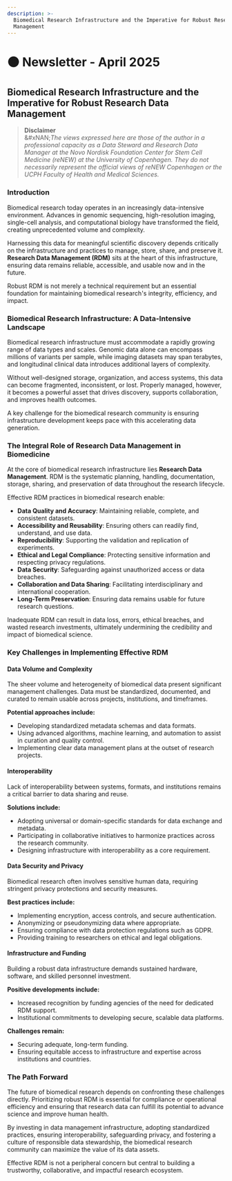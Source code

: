 ```yaml
---
description: >-
  Biomedical Research Infrastructure and the Imperative for Robust Research Data
  Management
---
```


# 🟠 Newsletter - April 2025

## Biomedical Research Infrastructure and the Imperative for Robust Research Data Management

> **Disclaimer**\
> &#xNAN;_&#x54;he views expressed here are those of the author in a professional capacity as a Data Steward and Research Data Manager at the Novo Nordisk Foundation Center for Stem Cell Medicine (reNEW) at the University of Copenhagen. They do not necessarily represent the official views of reNEW Copenhagen or the UCPH Faculty of Health and Medical Sciences._

### Introduction

Biomedical research today operates in an increasingly data-intensive environment. Advances in genomic sequencing, high-resolution imaging, single-cell analysis, and computational biology have transformed the field, creating unprecedented volume and complexity.

Harnessing this data for meaningful scientific discovery depends critically on the infrastructure and practices to manage, store, share, and preserve it. **Research Data Management (RDM)** sits at the heart of this infrastructure, ensuring data remains reliable, accessible, and usable now and in the future.

Robust RDM is not merely a technical requirement but an essential foundation for maintaining biomedical research's integrity, efficiency, and impact.

### Biomedical Research Infrastructure: A Data-Intensive Landscape

Biomedical research infrastructure must accommodate a rapidly growing range of data types and scales. Genomic data alone can encompass millions of variants per sample, while imaging datasets may span terabytes, and longitudinal clinical data introduces additional layers of complexity.

Without well-designed storage, organization, and access systems, this data can become fragmented, inconsistent, or lost. Properly managed, however, it becomes a powerful asset that drives discovery, supports collaboration, and improves health outcomes.

A key challenge for the biomedical research community is ensuring infrastructure development keeps pace with this accelerating data generation.

### The Integral Role of Research Data Management in Biomedicine

At the core of biomedical research infrastructure lies **Research Data Management**. RDM is the systematic planning, handling, documentation, storage, sharing, and preservation of data throughout the research lifecycle.

Effective RDM practices in biomedical research enable:

* **Data Quality and Accuracy**: Maintaining reliable, complete, and consistent datasets.
* **Accessibility and Reusability**: Ensuring others can readily find, understand, and use data.
* **Reproducibility**: Supporting the validation and replication of experiments.
* **Ethical and Legal Compliance**: Protecting sensitive information and respecting privacy regulations.
* **Data Security**: Safeguarding against unauthorized access or data breaches.
* **Collaboration and Data Sharing**: Facilitating interdisciplinary and international cooperation.
* **Long-Term Preservation**: Ensuring data remains usable for future research questions.

Inadequate RDM can result in data loss, errors, ethical breaches, and wasted research investments, ultimately undermining the credibility and impact of biomedical science.

### Key Challenges in Implementing Effective RDM

#### Data Volume and Complexity

The sheer volume and heterogeneity of biomedical data present significant management challenges. Data must be standardized, documented, and curated to remain usable across projects, institutions, and timeframes.

**Potential approaches include:**

* Developing standardized metadata schemas and data formats.
* Using advanced algorithms, machine learning, and automation to assist in curation and quality control.
* Implementing clear data management plans at the outset of research projects.

#### Interoperability

Lack of interoperability between systems, formats, and institutions remains a critical barrier to data sharing and reuse.

**Solutions include:**

* Adopting universal or domain-specific standards for data exchange and metadata.
* Participating in collaborative initiatives to harmonize practices across the research community.
* Designing infrastructure with interoperability as a core requirement.

#### Data Security and Privacy

Biomedical research often involves sensitive human data, requiring stringent privacy protections and security measures.

**Best practices include:**

* Implementing encryption, access controls, and secure authentication.
* Anonymizing or pseudonymizing data where appropriate.
* Ensuring compliance with data protection regulations such as GDPR.
* Providing training to researchers on ethical and legal obligations.

#### Infrastructure and Funding

Building a robust data infrastructure demands sustained hardware, software, and skilled personnel investment.

**Positive developments include:**

* Increased recognition by funding agencies of the need for dedicated RDM support.
* Institutional commitments to developing secure, scalable data platforms.

**Challenges remain:**

* Securing adequate, long-term funding.
* Ensuring equitable access to infrastructure and expertise across institutions and countries.

### The Path Forward

The future of biomedical research depends on confronting these challenges directly. Prioritizing robust RDM is essential for compliance or operational efficiency and ensuring that research data can fulfill its potential to advance science and improve human health.

By investing in data management infrastructure, adopting standardized practices, ensuring interoperability, safeguarding privacy, and fostering a culture of responsible data stewardship, the biomedical research community can maximize the value of its data assets.

Effective RDM is not a peripheral concern but central to building a trustworthy, collaborative, and impactful research ecosystem.

&#x20;
